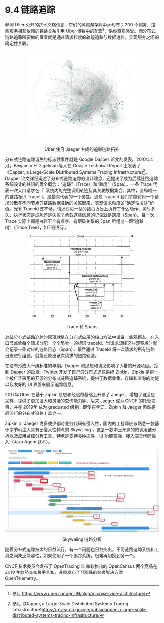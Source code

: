 # 9.4 链路追踪

参阅 Uber 公开的技术文档信息，它们的微服务架构中大约有 2,200 个服务，这些服务相互依赖的链路关系引用 Uber 博客中的配图[^1]，供你直观感受。而分布式链路追踪所要做的事情就是通过请求粒度的轨迹追踪与数据透传，实现服务之间的确定性关联。

<div  align="center">
	<img src="../assets/uber-microservice.png" width = "350"  align=center />
	<p>Uber 使用 Jaeger 生成的追踪链路拓扑</p>
</div>


分布式链路追踪诞生的标志性事件就是 Google Dapper 论文的发表。2010年4月，Benjamin H. Sigelman 等人在 Google Technical Report 上发表了《Dapper, a Large-Scale Distributed Systems Tracing Infrastructure》[^2]。Dapper 论文详细阐述了分布式链路追踪的设计理念，还提出了成为后续链路追踪系统设计的共识的两个概念：“追踪”（Trace）和“跨度”（Span）。一条 Trace 代表一次入口请求在 IT 系统内的完整调用轨迹及其关联数据集合。其中，全局唯一的链路标识 TraceId，是最具代表的一个属性。通过 TraceId 我们才能将同一个请求分散在不同节点的链路数据准确的关联起来，实现请求粒度的“确定性关联”价值。光有 TraceId 还不够，请求在每一跳的接口方法上执行了什么动作、耗时多久、执行状态是成功还是失败？承载这些信息的记录就是跨度（Span）。每一次 Trace 实际上都是由若干个有顺序、有层级关系的 Span 所组成一颗“追踪树”（Trace Tree），如下图所示。

<div  align="center">
	<img src="../assets/Dapper-trace-span.png" width = "350"  align=center />
	<p>Trace 和 Spans</p>
</div>

总结分布式链路追踪的原理就是在分布式应用的接口方法中设置一些观察点，在入口节点给每个请求分配一个全局唯一的标识 traceId，当请求流经这些观察点时就会记录一条对应的链路日志（Span），最后通过 TraceId 将一次请求的所有链路日志进行组装，就能还原出该次请求的链路轨迹。

在没有形成大一统标准的早期，Dapper 的思想和协议影响了大量的开源项目。受到 Dapper 的启发，Twitter 开发了自己的分布式追踪系统 Zipkin，Zipkin 是第一个被广泛采用的开源的分布式链路追踪系统，提供了数据收集、存储和查询的功能以及友好的 UI 界面来展示追踪信息。


2017年 Uber 在基于 Zipkin 思想和经验的基础上开源了 Jaeger，增加了自适应采样、提供了更加强大和灵活的查询能力等，后来 Jaeger 成为 CNCF 的托管项目，并在 2019年 成为 graduated 级别。即使在今天，Zipkin 和 Jaeger 仍然是最流行的分布式追踪工具之一。

Zipkin 和 Jaeger 或多或少都对业务代码有侵入性，国内的工程师应该熟悉一款基于字节码注入具有无侵入性特点的 Skywaling ，这是一款本土开源的的调用链分析以及应用监控分析工具，特点是支持多种插件，UI 功能较强，接入端无代码侵入（Java Agent 技术）。

<div  align="center">
	<img src="../assets/skywalking-ui.jpeg" width = "550"  align=center />
	<p>Skywaling 链路分析</p>
</div>


随着分布式追踪技术的日益流行，有一个问题也日益突出，不同链路追踪系统和工具之间缺乏兼容性，如果使用了一个追踪系统，很难再切换到另一个。

CNCF 技术委员会发布了 OpenTracing 和 微软推出的 OpenCensus 两个竞品在 2019 年忽然宣布握手言和，共同发布了可观性的终极解决方案 OpenTelemetry。

[^1]: 参见 https://www.uber.com/en-IN/blog/microservice-architecture/
[^2]: 参见《Dapper, a Large-Scale Distributed Systems Tracing Infrastructure》https://research.google/pubs/dapper-a-large-scale-distributed-systems-tracing-infrastructure/

[^3]: 参见 https://logz.io/gap/devops-pulse-2022/